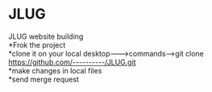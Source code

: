 # JLUG
JLUG website building
<br>
*Frok the project
<br>
*clone it on your local desktop--->commands-->git clone https://github.com/----------/JLUG.git
<br>
*make changes in local files
<br>
*send merge request
